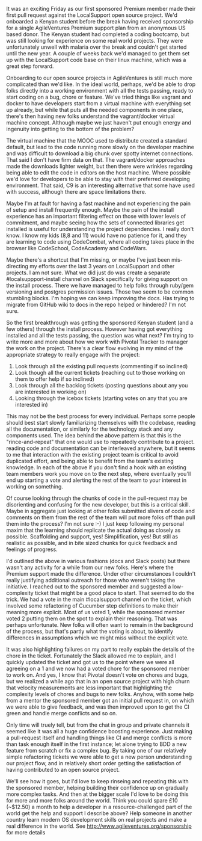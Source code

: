 It was an exciting Friday as our first sponsored Premium member made their first pull request against the LocalSupport open source project.  We'd onboarded a Kenyan student before the break having received sponsorship for a single AgileVentures Premium support plan from an anonymous US based donor.  The Kenyan student had completed a coding bootcamp, but was still looking for experience on some real world projects.  They were unfortunately unwell with malaria over the break and couldn't get started until the new year.  A couple of weeks back we'd managed to get them set up with the LocalSupport code base on their linux machine, which was a great step forward.

Onboarding to our open source projects in AgileVentures is still much more complicated than we'd like.  In the ideal world, perhaps, we'd be able to drop folks directly into a working environment with all the tests passing, ready to start coding on a bug, chore or feature.  We've tried things like vagrant and docker to have developers start from a virtual machine with everything set up already, but while that puts all the needed components in one place, there's then having new folks understand the vagrant/docker virtual machine concept.   Although maybe we just haven't put enough energy and ingenuity into getting to the bottom of the problem?  

The virtual machine that the MOOC used to distribute created a standard default, but lead to the code running more slowly on the developer machine and was difficult to download a big chunk over spotty internet connections.  That said I don't have firm data on that.  The vagrant/docker approaches made the downloads lighter weight, but then there were wrinkles regarding being able to edit the code in editors on the host machine.  Where possible we'd love for developers to be able to stay with their preferred developing environment.  That said, C9 is an interesting alternative that some have used with success, although there are space limitations there.

Maybe I'm at fault for having a fast machine and not experiencing the pain of setup and install frequently enough.  Maybe the pain of the install experience has an important filtering effect on those with lower levels of commitment, and maybe seeing how the sets of connected libraries get installed is useful for understanding the project dependencies.  I really don't know.  I know my kids (8,8 and 11) would have no patience for it, and they are learning to code using CodeCombat, where all coding takes place in the browser like CodeSchool, CodeAcademy and CodeWars.

Maybe there's a shortcut that I'm missing, or maybe I've just been mis-directing my efforts over the last 3 years on LocalSupport and other projects.  I am not sure.  What we did just do was create a separate #localsuppport-install channel on Slack specifically for giving support on the install process.  There we have managed to help folks through ruby/gem versioning and postgres permission issues.  Those two seem to be common stumbling blocks.  I'm hoping we can keep improving the docs.  Has trying to migrate from GitHub wiki to docs in the repo helped or hindered? I'm not sure.

So the first breakthrough was getting the sponsored Kenyan student (and a few others) through the install process.  However having got everything installed and all the tests passing, the question was what next?  I'm trying to write more and more about how we work with Pivotal Tracker to manager the work on the project.  There's a clear flow evolving in my mind of the appropriate strategy to really engage with the project:

1. Look through all the existing pull requests (commenting if so inclined)
2. Look though all the current tickets (reaching out to those working on them to offer help if so inclined)
3. Look through all the backlog tickets (posting questions about any you are interested in working on)
4. Looking through the icebox tickets (starting votes on any that you are interested in)

This may not be the best process for every individual.  Perhaps some people should best start slowly familiarizing themselves with the codebase, reading all the documentation, or similarly for the technology stack and any components used.  The idea behind the above pattern is that this is the "rince-and-repeat" that one would use to repeatedly contribute to a project.  reading code and documentation can be interleaved anywhere, but it seems to me that interaction with the existing project team is critical to avoid duplicated effort, and being able to benefit from the team's existing knowledge.  In each of the above if you don't find a hook with an existing team members work you move on to the next step, where eventually you'll end up starting a vote and alerting the rest of the team to your interest in working on something.

Of course looking through the chunks of code in the pull-request may be disorienting and confusing for the new developer, but this is a critical skill.  Maybe in aggregate just looking at other folks submitted slivers of code and comments on them from the rest of the team will put more folks off than pull them into the process?  I'm not sure :-) I just keep following my personal maxim that the learning should replicate the actual doing as closely as possible.  Scaffolding and support, yes!  Simplification, yes!  But still as realistic as possible, and in bite sized chunks for quick feedback and feelings of progress.

I'd outlined the above in various fashions (docs and Slack posts) but there wasn't any activity for a while from our new folks.  Here's where the Premium support made the difference.  Under other circumstances I couldn't really justifying additional outreach for those who weren't taking the initiative.  I reached out to the sponsored member and suggested a low-complexity ticket that might be a good place to start.  That seemed to do the trick.  We had a vote in the main #localsupport channel on the ticket, which involved some refactoring of Cucumber step definitions to make their meaning more explicit.  Most of us voted 1, while the sponsored member voted 2 putting them on the spot to explain their reasoning.  That was perhaps unfortunate.  New folks will often want to remain in the background of the process, but that's partly what the voting is about, to identify differences in assumptions which we might miss without the explicit vote.

It was also highlighting failures on my part to really explain the details of the chore in the ticket.  Fortunately the Slack allowed me to explain, and I quickly updated the ticket and got us to the point where we were all agreeing on a 1 and we now had a voted chore for the sponsored member to work on.  And yes, I know that Pivotal doesn't vote on chores and bugs, but we realized a while ago that in an open source project with high churn that velocity measurements are less important that highlighting the complexity levels of chores and bugs to new folks.  Anyhow, with some help from a mentor the sponsored member got an initial pull request in, on which we were able to give feedback, and was then improved upon to get the CI green and handle merge conflicts and so on.

Only time will truely tell, but from the chat in group and private channels it seemed like it was all a huge confidence boosting experience.  Just making a pull-request itself and handling things like CI and merge conflicts is more than task enough itself in the first instance; let alone trying to BDD a new feature from scratch or fix a complex bug.  By taking one of our relatively simple refactoring tickets we were able to get a new person understanding our project flow, and in relatively short order getting the satisfaction of having contributed to an open source project.

We'll see how it goes, but I'd love to keep rinseing and repeating this with the sponsored member, helping building their confidence up on gradually more complex tasks.  And then at the bigger scale I'd love to be doing this for more and more folks around the world.  Think you could spare £10 (~$12.50) a month to help a developer in a resource-challenged part of the world get the help and support I describe above?  Help someone in another country learn modern OS development skills on real projects and make a real difference in the world. See http://www.agileventures.org/sponsorship for more details
